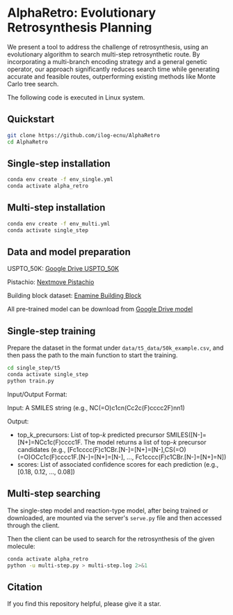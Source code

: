 # AlphaRetro: Evolutionary Retrosynthesis Planning
We present a tool to address the challenge of retrosynthesis, using an evolutionary algorithm to search multi-step retrosynthetic route. By incorporating a multi-branch encoding strategy and a general genetic operator, our approach significantly reduces search time while generating accurate and feasible routes, outperforming existing methods like Monte Carlo tree search.

The following code is executed in Linux system.

## Quickstart
```bash
git clone https://github.com/ilog-ecnu/AlphaRetro
cd AlphaRetro
```

## Single-step installation
```bash
conda env create -f env_single.yml
conda activate alpha_retro
```

## Multi-step installation
```bash
conda env create -f env_multi.yml
conda activate single_step
```

## Data and model preparation
USPTO_50K: [Google Drive USPTO_50K](https://drive.google.com/drive/folders/1T57KdtR3Ti2I7Ldl3OXBEoN-2HF9G7wf?usp=sharing)

Pistachio: [Nextmove Pistachio](https://www.nextmovesoftware.com/pistachio.html)

Building block dataset: [Enamine Building Block](https://enamine.net/building-blocks)

All pre-trained model can be download from [Google Drive model](https://drive.google.com/drive/folders/1TQ9rCcK9WImPxO3_yr5U8Z712IHmT1wG?usp=sharing)

## Single-step training
Prepare the dataset in the format under `data/t5_data/50k_example.csv`, and then pass the path to the main function to start the training.
```bash
cd single_step/t5
conda activate single_step
python train.py
```

Input/Output Format:

Input: A SMILES string (e.g., NC(=O)c1cn(Cc2c(F)cccc2F)nn1)

Output:
- top_k_precursors: List of top-$k$ predicted precursor SMILES([N-]=[N+]=NCc1c(F)cccc1F. The model returns a list of top-$k$ precursor candidates (e.g., [Fc1cccc(F)c1CBr.[N-]=[N+]=[N-],CS(=O)(=O)OCc1c(F)cccc1F.[N-]=[N+]=[N-], ..., Fc1cccc(F)c1CBr.[N-]=[N+]=N])
- scores: List of associated confidence scores for each prediction (e.g., [0.18, 0.12, ..., 0.08])

## Multi-step searching
The single-step model and reaction-type model, after being trained or downloaded, are mounted via the server's `serve.py` file and then accessed through the client.

Then the client can be used to search for the retrosynthesis of the given molecule:
```bash
conda activate alpha_retro
python -u multi-step.py > multi-step.log 2>&1
```

## Citation
If you find this repository helpful, please give it a star.
